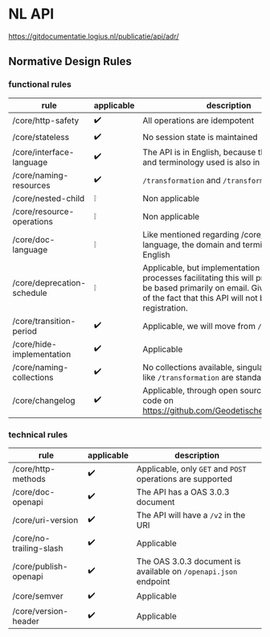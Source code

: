 # NL API

<https://gitdocumentatie.logius.nl/publicatie/api/adr/>

## Normative Design Rules

### functional rules

| rule | applicable | description |
| --- | --- | --- |
| /core/http-safety | :heavy_check_mark: | All operations are idempotent |
| /core/stateless | :heavy_check_mark: | No session state is maintained |
| /core/interface-language | :heavy_check_mark: | The API is in English, because the domain and terminology used is also in English. |
| /core/naming-resources | :heavy_check_mark: | `/transformation` and `/transform` |
| /core/nested-child | :grey_exclamation: | Non applicable |
| /core/resource-operations | :grey_exclamation: | Non applicable |
| /core/doc-language | :grey_exclamation: | Like mentioned regarding /core/interface-language, the domain and terminolgy used is English |
| /core/deprecation-schedule | :grey_exclamation: | Applicable, but implementation of the processes facilitating this will probably not be based primarily on email. Given the nature of the fact that this API will not be behind a registration. |
| /core/transition-period | :heavy_check_mark: | Applicable, we will move from `/v1` to a `/v2` |
| /core/hide-implementation | :heavy_check_mark: | Applicable |
| /core/naming-collections | :heavy_check_mark: | No collections available, singular resource like `/transformation` are standalone |
| /core/changelog | :heavy_check_mark: | Applicable, through open sourcing of the code on <https://github.com/GeodetischeInfrastructuur> |

### technical rules

| rule | applicable | description |
| --- | --- | --- |
| /core/http-methods | :heavy_check_mark: | Applicable, only `GET` and `POST` operations are supported |
| /core/doc-openapi | :heavy_check_mark: | The API has a OAS 3.0.3 document |
| /core/uri-version | :heavy_check_mark: | The API will have a `/v2` in the URI |
| /core/no-trailing-slash | :heavy_check_mark: | Applicable |
| /core/publish-openapi | :heavy_check_mark: | The OAS 3.0.3 document is available on `/openapi.json` endpoint |
| /core/semver | :heavy_check_mark: | Applicable |
| /core/version-header | :heavy_check_mark: | Applicable |

